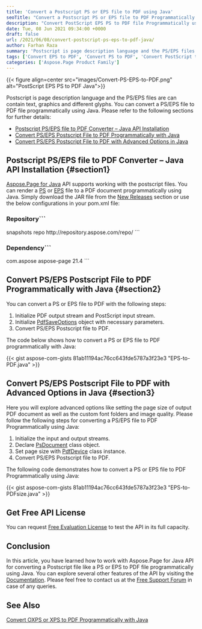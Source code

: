 ```yaml
---
title: 'Convert a Postscript PS or EPS file to PDF using Java'
seoTitle: "Convert a Postscript PS or EPS file to PDF Programmatically using Java"
description: "Convert PostScript EPS PS to PDF file Programmatically using Java. Export or change Postscript file in Page Description Language to PDF file."
date: Tue, 08 Jun 2021 09:34:00 +0000
draft: false
url: /2021/06/08/convert-postscript-ps-eps-to-pdf-java/
author: Farhan Raza
summary: 'Postscript is page description language and the PS/EPS files are can contain text, graphics and different glyphs. You can convert a PS/EPS file to PDF file programmatically using Java. Please refer to the following sections for further details.'
tags: ['Convert EPS to PDF', 'Convert PS to PDF', 'Convert PostScript to PDF in Java', 'EPS to PDF java', 'PS to PDF in Java']
categories: ['Aspose.Page Product Family']
---
```




{{< figure align=center src="images/Convert-PS-EPS-to-PDF.png" alt="PostScript EPS PS to PDF Java">}}


Postscript is page description language and the PS/EPS files are can contain text, graphics and different glyphs. You can convert a PS/EPS file to PDF file programmatically using Java. Please refer to the following sections for further details:

*   [Postscript PS/EPS file to PDF Converter – Java API Installation][1]
*   [Convert PS/EPS Postscript File to PDF Programmatically with Java][2]
*   [Convert PS/EPS Postscript File to PDF with Advanced Options in Java][3]

## Postscript PS/EPS file to PDF Converter – Java API Installation {#section1}

[Aspose.Page for Java][4] API supports working with the postscript files. You can render a [PS][5] or [EPS][6] file to a PDF document programmatically using Java. Simply download the JAR file from the [New Releases][7] section or use the below configurations in your pom.xml file:

### Repository```
 <repositories>
     <repository>
         <id>snapshots</id>
         <name>repo</name>
         <url>http://repository.aspose.com/repo/</url>
     </repository>

</repositories>
```

### Dependency```
 <dependencies>
    <dependency>
        <groupId>com.aspose</groupId>
        <artifactId>aspose-page</artifactId>
        <version>21.4</version>
    </dependency>
</dependencies>
```

## Convert PS/EPS Postscript File to PDF Programmatically with Java {#section2}

You can convert a PS or EPS file to PDF with the following steps:

1.  Initialize PDF output stream and PostScript input stream.
2.  Initialize [PdfSaveOptions][8] object with necessary parameters.
3.  Convert PS/EPS Postscript file to PDF.

The code below shows how to convert a PS or EPS file to PDF programmatically with Java:

{{< gist aspose-com-gists 81ab11194ac76cc643fde5787a3f23e3 "EPS-to-PDF.java" >}}

## Convert PS/EPS Postscript File to PDF with Advanced Options in Java {#section3}

Here you will explore advanced options like setting the page size of output PDF document as well as the custom font folders and image quality. Please follow the following steps for converting a PS/EPS file to PDF Programmatically using Java:

1.  Initialize the input and output streams.
2.  Declare [PsDocument][9] class object.
3.  Set page size with [PdfDevice][10] class instance.
4.  Convert PS/EPS Postscript file to PDF.

The following code demonstrates how to convert a PS or EPS file to PDF Programmatically using Java:

{{< gist aspose-com-gists 81ab11194ac76cc643fde5787a3f23e3 "EPS-to-PDFsize.java" >}}

## Get Free API License

You can request [Free Evaluation License][11] to test the API in its full capacity.

## Conclusion

In this article, you have learned how to work with Aspose.Page for Java API for converting a Postscript file like a PS or EPS to PDF file programmatically using Java. You can explore several other features of the API by visiting the [Documentation][12]. Please feel free to contact us at the [Free Support Forum][13] in case of any queries.

## See Also

[Convert OXPS or XPS to PDF Programmatically with Java][14]




[1]: #section1
[2]: #section2
[3]: #section3
[4]: https://products.aspose.com/page/java
[5]: https://docs.fileformat.com/page-description-language/ps/
[6]: https://docs.fileformat.com/page-description-language/eps/
[7]: https://downloads.aspose.com/page/java
[8]: https://apireference.aspose.com/page/java/com.aspose.eps.device/PdfSaveOptions
[9]: https://apireference.aspose.com/page/java/com.aspose.eps/PsDocument
[10]: https://apireference.aspose.com/page/java/com.aspose.eps.device/PdfDevice
[11]: https://purchase.aspose.com/temporary-license
[12]: https://docs.aspose.com/page/java/
[13]: https://forum.aspose.com/c/page
[14]: https://blog.aspose.com/2021/02/09/convert-oxps-xps-pdf-java/





